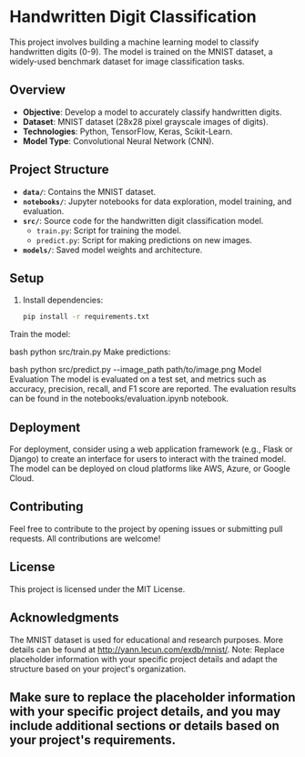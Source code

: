 # Handwritten Digit Classification

This project involves building a machine learning model to classify handwritten digits (0-9). The model is trained on the MNIST dataset, a widely-used benchmark dataset for image classification tasks.

## Overview

- **Objective**: Develop a model to accurately classify handwritten digits.
- **Dataset**: MNIST dataset (28x28 pixel grayscale images of digits).
- **Technologies**: Python, TensorFlow, Keras, Scikit-Learn.
- **Model Type**: Convolutional Neural Network (CNN).

## Project Structure

- **`data/`**: Contains the MNIST dataset.
- **`notebooks/`**: Jupyter notebooks for data exploration, model training, and evaluation.
- **`src/`**: Source code for the handwritten digit classification model.
  - `train.py`: Script for training the model.
  - `predict.py`: Script for making predictions on new images.
- **`models/`**: Saved model weights and architecture.

## Setup

1. Install dependencies:
   ```bash
   pip install -r requirements.txt
Train the model:

bash
python src/train.py
Make predictions:

bash
python src/predict.py --image_path path/to/image.png
Model Evaluation
The model is evaluated on a test set, and metrics such as accuracy, precision, recall, and F1 score are reported. The evaluation results can be found in the notebooks/evaluation.ipynb notebook.

## Deployment
For deployment, consider using a web application framework (e.g., Flask or Django) to create an interface for users to interact with the trained model. The model can be deployed on cloud platforms like AWS, Azure, or Google Cloud.

## Contributing
Feel free to contribute to the project by opening issues or submitting pull requests. All contributions are welcome!

## License
This project is licensed under the MIT License.

## Acknowledgments
The MNIST dataset is used for educational and research purposes. More details can be found at http://yann.lecun.com/exdb/mnist/.
Note: Replace placeholder information with your specific project details and adapt the structure based on your project's organization.


## Make sure to replace the placeholder information with your specific project details, and you may include additional sections or details based on your project's requirements.
